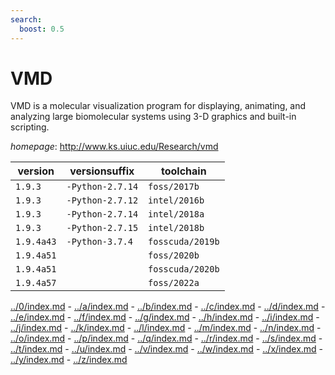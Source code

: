 ```yaml
---
search:
  boost: 0.5
---
```

# VMD

VMD is a molecular visualization program for displaying, animating, and analyzing large biomolecular  systems using 3-D graphics and built-in scripting.

*homepage*: <http://www.ks.uiuc.edu/Research/vmd>

version | versionsuffix | toolchain
--------|---------------|----------
``1.9.3`` | ``-Python-2.7.14`` | ``foss/2017b``
``1.9.3`` | ``-Python-2.7.12`` | ``intel/2016b``
``1.9.3`` | ``-Python-2.7.14`` | ``intel/2018a``
``1.9.3`` | ``-Python-2.7.15`` | ``intel/2018b``
``1.9.4a43`` | ``-Python-3.7.4`` | ``fosscuda/2019b``
``1.9.4a51`` |  | ``foss/2020b``
``1.9.4a51`` |  | ``fosscuda/2020b``
``1.9.4a57`` |  | ``foss/2022a``

[../0/index.md](0) - [../a/index.md](a) - [../b/index.md](b) - [../c/index.md](c) - [../d/index.md](d) - [../e/index.md](e) - [../f/index.md](f) - [../g/index.md](g) - [../h/index.md](h) - [../i/index.md](i) - [../j/index.md](j) - [../k/index.md](k) - [../l/index.md](l) - [../m/index.md](m) - [../n/index.md](n) - [../o/index.md](o) - [../p/index.md](p) - [../q/index.md](q) - [../r/index.md](r) - [../s/index.md](s) - [../t/index.md](t) - [../u/index.md](u) - [../v/index.md](v) - [../w/index.md](w) - [../x/index.md](x) - [../y/index.md](y) - [../z/index.md](z)

